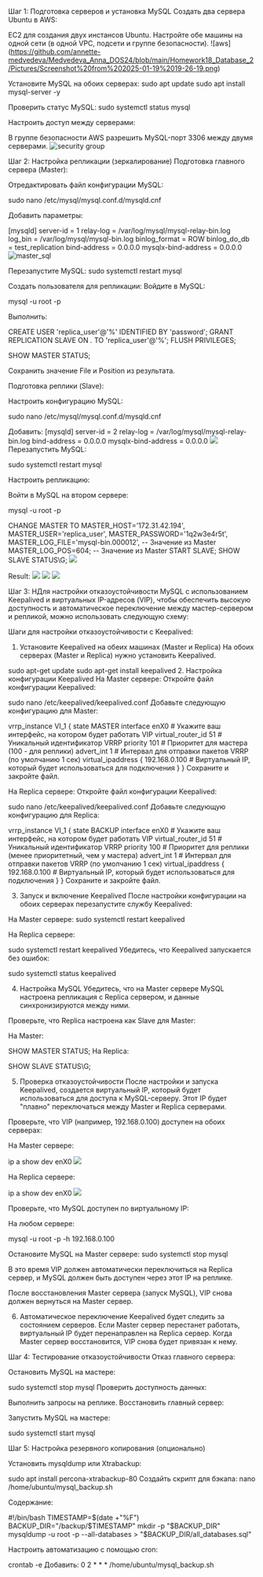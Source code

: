 Шаг 1: Подготовка серверов и установка MySQL
Создать два сервера Ubuntu в AWS:

EC2 для создания двух инстансов Ubuntu.
Настройте обе машины на одной сети (в одной VPC, подсети и группе безопасности).
![aws] (https://github.com/annette-medvedeva/Medvedeva_Anna_DOS24/blob/main/Homework18_Database_2/Pictures/Screenshot%20from%202025-01-19%2019-26-19.png)

Установите MySQL на обоих серверах:
sudo apt update
sudo apt install mysql-server -y

Проверить статус MySQL:
sudo systemctl status mysql

Настроить доступ между серверами:

В группе безопасности AWS разрешить MySQL-порт 3306 между двумя серверами.
![security group](https://github.com/annette-medvedeva/Medvedeva_Anna_DOS24/blob/main/Homework18_Database_2/Pictures/Screenshot%20from%202025-01-19%2019-31-38.png)


Шаг 2: Настройка репликации (зеркалирование)
Подготовка главного сервера (Master):

Отредактировать файл конфигурации MySQL:
 
sudo nano /etc/mysql/mysql.conf.d/mysqld.cnf

Добавить параметры:

[mysqld]
server-id = 1
relay-log = /var/log/mysql/mysql-relay-bin.log
log_bin = /var/log/mysql/mysql-bin.log
binlog_format = ROW
binlog_do_db = test_replication
bind-address            = 0.0.0.0
mysqlx-bind-address     = 0.0.0.0
![master_sql](https://github.com/annette-medvedeva/Medvedeva_Anna_DOS24/blob/main/Homework18_Database_2/Pictures/Screenshot%20from%202025-01-19%2019-35-02.png)

Перезапустите MySQL:
sudo systemctl restart mysql

Создать пользователя для репликации: 
Войдите в MySQL:

mysql -u root -p

Выполнить:

CREATE USER 'replica_user'@'%' IDENTIFIED BY 'password';
GRANT REPLICATION SLAVE ON *.* TO 'replica_user'@'%';
FLUSH PRIVILEGES;

SHOW MASTER STATUS;

Сохранить значение File и Position из результата.

Подготовка реплики (Slave):

Настроить конфигурацию MySQL:
 
sudo nano /etc/mysql/mysql.conf.d/mysqld.cnf

Добавить:
[mysqld]
server-id = 2
relay-log = /var/log/mysql/mysql-relay-bin.log
bind-address            = 0.0.0.0
mysqlx-bind-address     = 0.0.0.0
![](https://github.com/annette-medvedeva/Medvedeva_Anna_DOS24/blob/main/Homework18_Database_2/Pictures/Screenshot-23.png)
Перезапустить MySQL:

sudo systemctl restart mysql

Настроить репликацию: 

Войти в MySQL на втором сервере:
 
mysql -u root -p

CHANGE MASTER TO
MASTER_HOST='172.31.42.194',
MASTER_USER='replica_user',
MASTER_PASSWORD='1q2w3e4r5t',
MASTER_LOG_FILE='mysql-bin.000012',  -- Значение из Master
MASTER_LOG_POS=604;                 -- Значение из Master
START SLAVE;
SHOW SLAVE STATUS\G;
![](https://github.com/annette-medvedeva/Medvedeva_Anna_DOS24/blob/main/Homework18_Database_2/Pictures/replica_SHOW_SLAVE_STATUS_G.png)

Result:
![](https://github.com/annette-medvedeva/Medvedeva_Anna_DOS24/blob/main/Homework18_Database_2/Pictures/master_CreateTable7.png)
![](https://github.com/annette-medvedeva/Medvedeva_Anna_DOS24/blob/main/Homework18_Database_2/Pictures/Master_Test_table.png)
![](https://github.com/annette-medvedeva/Medvedeva_Anna_DOS24/blob/main/Homework18_Database_2/Pictures/replica_DB_test.png)

 
Шаг 3: НДля настройки отказоустойчивости MySQL с использованием Keepalived и виртуальных IP-адресов (VIP), чтобы обеспечить высокую доступность и автоматическое переключение между мастер-сервером и репликой, можно использовать следующую схему:

Шаги для настройки отказоустойчивости с Keepalived:
1. Установите Keepalived на обеих машинах (Master и Replica)
На обоих серверах (Master и Replica) нужно установить Keepalived.


sudo apt-get update
sudo apt-get install keepalived
2. Настройка конфигурации Keepalived
На Master сервере:
Откройте файл конфигурации Keepalived:

 
sudo nano /etc/keepalived/keepalived.conf
Добавьте следующую конфигурацию для Master:

 
vrrp_instance VI_1 {
    state MASTER
    interface enX0          # Укажите ваш интерфейс, на котором будет работать VIP
    virtual_router_id 51    # Уникальный идентификатор VRRP
    priority 101            # Приоритет для мастера (100 - для реплики)
    advert_int 1            # Интервал для отправки пакетов VRRP (по умолчанию 1 сек)
    virtual_ipaddress {
        192.168.0.100       # Виртуальный IP, который будет использоваться для подключения
    }
}
Сохраните и закройте файл.

На Replica сервере:
Откройте файл конфигурации Keepalived:

 
sudo nano /etc/keepalived/keepalived.conf
Добавьте следующую конфигурацию для Replica:

 
vrrp_instance VI_1 {
    state BACKUP
    interface enX0          # Укажите ваш интерфейс, на котором будет работать VIP
    virtual_router_id 51    # Уникальный идентификатор VRRP
    priority 100            # Приоритет для реплики (менее приоритетный, чем у мастера)
    advert_int 1            # Интервал для отправки пакетов VRRP (по умолчанию 1 сек)
    virtual_ipaddress {
        192.168.0.100       # Виртуальный IP, который будет использоваться для подключения
    }
}
Сохраните и закройте файл.

3. Запуск и включение Keepalived
После настройки конфигурации на обоих серверах перезапустите службу Keepalived:

На Master сервере:
sudo systemctl restart keepalived

На Replica сервере:

sudo systemctl restart keepalived
Убедитесь, что Keepalived запускается без ошибок:

 
sudo systemctl status keepalived

4. Настройка MySQL
Убедитесь, что на Master сервере MySQL настроена репликация с Replica сервером, и данные синхронизируются между ними.

Проверьте, что Replica настроена как Slave для Master:

На Master:

SHOW MASTER STATUS;
На Replica:
 
SHOW SLAVE STATUS\G;

5. Проверка отказоустойчивости
После настройки и запуска Keepalived, создается виртуальный IP, который будет использоваться для доступа к MySQL-серверу. Этот IP будет "плавно" переключаться между Master и Replica серверами.

Проверьте, что VIP (например, 192.168.0.100) доступен на обоих серверах:

На Master сервере:

ip a show dev enX0
![](https://github.com/annette-medvedeva/Medvedeva_Anna_DOS24/blob/main/Homework18_Database_2/Pictures/master_ip.png)

На Replica сервере:

ip a show dev enX0
![](https://github.com/annette-medvedeva/Medvedeva_Anna_DOS24/blob/main/Homework18_Database_2/Pictures/replica_ip.png)

Проверьте, что MySQL доступен по виртуальному IP:

На любом сервере:

mysql -u root -p -h 192.168.0.100

Остановите MySQL на Master сервере:
sudo systemctl stop mysql

В это время VIP должен автоматически переключиться на Replica сервер, и MySQL должен быть доступен через этот IP на реплике.

После восстановления Master сервера (запуск MySQL), VIP снова должен вернуться на Master сервер.

6. Автоматическое переключение
Keepalived будет следить за состоянием серверов. Если Master сервер перестанет работать, виртуальный IP будет перенаправлен на Replica сервер. Когда Master сервер восстановится, VIP снова будет привязан к нему.

Шаг 4: Тестирование отказоустойчивости
Отказ главного сервера:

Остановить MySQL на мастере:
 
sudo systemctl stop mysql
Проверить доступность данных:

Выполнить запросы на реплике.
Восстановить главный сервер:

Запустить MySQL на мастере:
 
sudo systemctl start mysql


Шаг 5: Настройка резервного копирования (опционально)

Установить mysqldump или Xtrabackup:

sudo apt install percona-xtrabackup-80
Создайть скрипт для бэкапа:
nano /home/ubuntu/mysql_backup.sh

Содержание:

#!/bin/bash
TIMESTAMP=$(date +"%F")
BACKUP_DIR="/backup/$TIMESTAMP"
mkdir -p "$BACKUP_DIR"
mysqldump -u root -p --all-databases > "$BACKUP_DIR/all_databases.sql"


Настроить автоматизацию с помощью cron:

crontab -e
Добавить:
0 2 * * * /home/ubuntu/mysql_backup.sh
